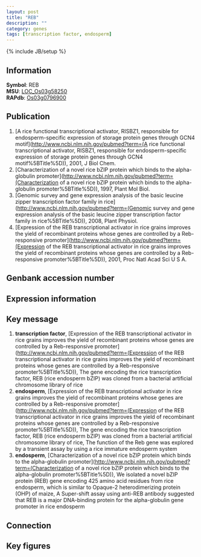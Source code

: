```yaml
---
layout: post
title: "REB"
description: ""
category: genes
tags: [transcription factor, endosperm]
---
```

{% include JB/setup %}

## Information
__Symbol__: REB  
__MSU__: [LOC_Os03g58250](http://rice.plantbiology.msu.edu/cgi-bin/ORF_infopage.cgi?orf=LOC_Os03g58250)  
__RAPdb__: [Os03g0796900](http://rapdb.dna.affrc.go.jp/viewer/gbrowse_details/irgsp1?name=Os03g0796900)  

## Publication
1. [A rice functional transcriptional activator, RISBZ1, responsible for endosperm-specific expression of storage protein genes through GCN4 motif](http://www.ncbi.nlm.nih.gov/pubmed?term=(A rice functional transcriptional activator, RISBZ1, responsible for endosperm-specific expression of storage protein genes through GCN4 motif%5BTitle%5D)), 2001, J Biol Chem.
2. [Characterization of a novel rice bZIP protein which binds to the alpha-globulin promoter](http://www.ncbi.nlm.nih.gov/pubmed?term=(Characterization of a novel rice bZIP protein which binds to the alpha-globulin promoter%5BTitle%5D)), 1997, Plant Mol Biol.
3. [Genomic survey and gene expression analysis of the basic leucine zipper transcription factor family in rice](http://www.ncbi.nlm.nih.gov/pubmed?term=(Genomic survey and gene expression analysis of the basic leucine zipper transcription factor family in rice%5BTitle%5D)), 2008, Plant Physiol.
4. [Expression of the REB transcriptional activator in rice grains improves the yield of recombinant proteins whose genes are controlled by a Reb-responsive promoter](http://www.ncbi.nlm.nih.gov/pubmed?term=(Expression of the REB transcriptional activator in rice grains improves the yield of recombinant proteins whose genes are controlled by a Reb-responsive promoter%5BTitle%5D)), 2001, Proc Natl Acad Sci U S A.

## Genbank accession number

## Expression information

## Key message
1. __transcription factor__, [Expression of the REB transcriptional activator in rice grains improves the yield of recombinant proteins whose genes are controlled by a Reb-responsive promoter](http://www.ncbi.nlm.nih.gov/pubmed?term=(Expression of the REB transcriptional activator in rice grains improves the yield of recombinant proteins whose genes are controlled by a Reb-responsive promoter%5BTitle%5D)), The gene encoding the rice transcription factor, REB (rice endosperm bZIP) was cloned from a bacterial artificial chromosome library of rice
2. __endosperm__, [Expression of the REB transcriptional activator in rice grains improves the yield of recombinant proteins whose genes are controlled by a Reb-responsive promoter](http://www.ncbi.nlm.nih.gov/pubmed?term=(Expression of the REB transcriptional activator in rice grains improves the yield of recombinant proteins whose genes are controlled by a Reb-responsive promoter%5BTitle%5D)), The gene encoding the rice transcription factor, REB (rice endosperm bZIP) was cloned from a bacterial artificial chromosome library of rice, The function of the Reb gene was explored by a transient assay by using a rice immature endosperm system
3. __endosperm__, [Characterization of a novel rice bZIP protein which binds to the alpha-globulin promoter](http://www.ncbi.nlm.nih.gov/pubmed?term=(Characterization of a novel rice bZIP protein which binds to the alpha-globulin promoter%5BTitle%5D)),  We isolated a novel bZIP protein (REB) gene encoding 425 amino acid residues from rice endosperm, which is similar to Opaque-2 heterodimerizing protein (OHP) of maize, A Super-shift assay using anti-REB antibody suggested that REB is a major DNA-binding protein for the alpha-globulin gene promoter in rice endosperm

## Connection

## Key figures


